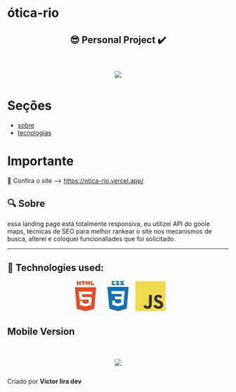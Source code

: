 # ótica-rio

<h2 align="center"> 
        😎 Personal Project ✔️
</h2>

<h1 align="center" >
    <img src="https://ik.imagekit.io/mcvhbcq4zu/oticario_pdte_a9ek.gif">
</h1>

# Seções
- [sobre](#Sobre)
- [tecnologias](#technologies)

# Importante

:key: Confira o site --> https://otica-rio.vercel.app/

## :mag: Sobre

essa landing page está totalmente responsiva, eu utilizei API do goole maps, técnicas de SEO para melhor rankear o site nos mecanismos de busca, alterei e coloquei funcionaliades que foi solicitado.

---

 
## :rocket: Technologies used:
<p align="center">
<img src="https://github.com/devicons/devicon/blob/master/icons/html5/html5-plain-wordmark.svg" alt="html5"  width="70" height="70"/>
<img src="https://github.com/devicons/devicon/blob/master/icons/css3/css3-plain-wordmark.svg" alt="css3" width="70" height="70"/>
<img src="https://github.com/devicons/devicon/blob/master/icons/javascript/javascript-original.svg" alt="javascript" width="70" height="70"/>
</p>

## Mobile Version

<h1 align="center" >
    <img src="https://ik.imagekit.io/mcvhbcq4zu/oticario-mobile_U5yOaxh3b.gif">
</h1>


Criado por **Victor lira dev**

